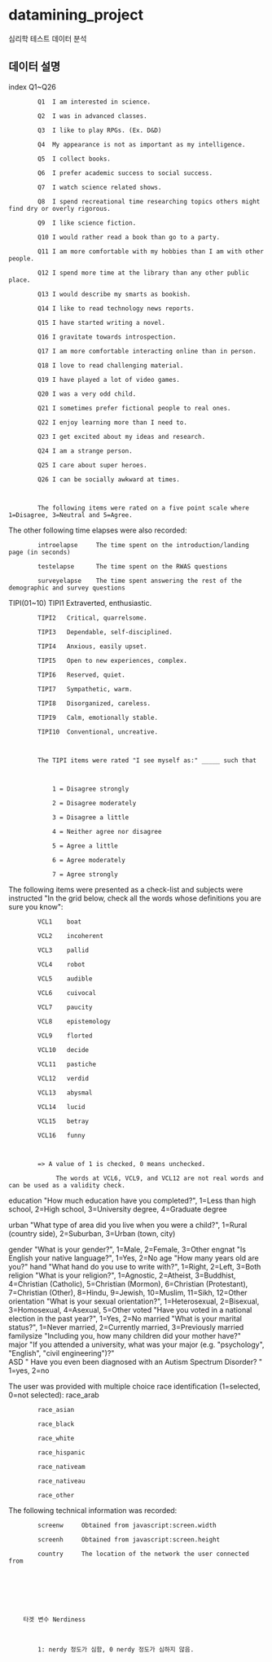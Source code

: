 # datamining_project
심리학 테스트 데이터 분석

## 데이터 설명
index
Q1~Q26 


			Q1	I am interested in science.

			Q2	I was in advanced classes.

			Q3	I like to play RPGs. (Ex. D&D)

			Q4	My appearance is not as important as my intelligence.

			Q5	I collect books.

			Q6	I prefer academic success to social success.

			Q7	I watch science related shows.

			Q8	I spend recreational time researching topics others might find dry or overly rigorous.

			Q9	I like science fiction.

			Q10	I would rather read a book than go to a party.

			Q11	I am more comfortable with my hobbies than I am with other people.		

			Q12	I spend more time at the library than any other public place.

			Q13	I would describe my smarts as bookish.

			Q14	I like to read technology news reports.

			Q15	I have started writing a novel.

			Q16	I gravitate towards introspection.

			Q17	I am more comfortable interacting online than in person.

			Q18	I love to read challenging material.

			Q19	I have played a lot of video games.

			Q20	I was a very odd child.

			Q21	I sometimes prefer fictional people to real ones.

			Q22	I enjoy learning more than I need to.

			Q23	I get excited about my ideas and research.

			Q24	I am a strange person.

			Q25	I care about super heroes.

			Q26	I can be socially awkward at times.

		

			The following items were rated on a five point scale where 1=Disagree, 3=Neutral and 5=Agree.









The other following time elapses were also recorded:


			introelapse		The time spent on the introduction/landing page (in seconds)

			testelapse		The time spent on the RWAS questions

			surveyelapse	The time spent answering the rest of the demographic and survey questions





TIPI(01~10)
			TIPI1	Extraverted, enthusiastic.

			TIPI2	Critical, quarrelsome.

			TIPI3	Dependable, self-disciplined.

			TIPI4	Anxious, easily upset.

			TIPI5	Open to new experiences, complex.

			TIPI6	Reserved, quiet.

			TIPI7	Sympathetic, warm.

			TIPI8	Disorganized, careless.

			TIPI9	Calm, emotionally stable.

			TIPI10	Conventional, uncreative.



			The TIPI items were rated "I see myself as:" _____ such that



				1 = Disagree strongly

				2 = Disagree moderately

				3 = Disagree a little

				4 = Neither agree nor disagree

				5 = Agree a little

				6 = Agree moderately

				7 = Agree strongly





The following items were presented as a check-list and subjects were instructed "In the grid below, check all the words 						whose definitions you are sure you know":


			VCL1	boat

			VCL2	incoherent

			VCL3	pallid

			VCL4	robot

			VCL5	audible

			VCL6	cuivocal

			VCL7	paucity

			VCL8	epistemology

			VCL9	florted

			VCL10	decide

			VCL11	pastiche

			VCL12	verdid

			VCL13	abysmal

			VCL14	lucid

			VCL15	betray

			VCL16	funny



			=> A value of 1 is checked, 0 means unchecked.

				 The words at VCL6, VCL9, and VCL12 are not real words and can be used as a validity check.







education			"How much education have you completed?",
									1=Less than high school, 2=High school, 3=University degree, 4=Graduate degree

urban				"What type of area did you live when you were a child?",
									 1=Rural (country side), 2=Suburban, 3=Urban (town, city)

gender				"What is your gender?", 1=Male, 2=Female, 3=Other
engnat				"Is English your native language?", 1=Yes, 2=No
age					"How many years old are you?"
hand				"What hand do you use to write with?", 1=Right, 2=Left, 3=Both
religion			"What is your religion?", 1=Agnostic, 2=Atheist, 3=Buddhist, 4=Christian (Catholic), 5=Christian (Mormon), 6=Christian (Protestant), 7=Christian (Other), 8=Hindu, 9=Jewish, 10=Muslim, 11=Sikh, 12=Other
orientation			"What is your sexual orientation?", 1=Heterosexual, 2=Bisexual, 3=Homosexual, 4=Asexual, 5=Other
voted				"Have you voted in a national election in the past year?", 1=Yes, 2=No
married				"What is your marital status?", 1=Never married, 2=Currently married, 3=Previously married
familysize			"Including you, how many children did your mother have?"		
major				"If you attended a university, what was your major (e.g. "psychology", "English", "civil engineering")?"		
ASD				" Have you even been diagnosed with an Autism Spectrum Disorder? " 1=yes, 2=no


The user was provided with multiple choice race identification (1=selected, 0=not selected):
			race_arab	

			race_asian	

			race_black	

			race_white	

			race_hispanic	

			race_nativeam	

			race_nativeau	

			race_other





The following technical information was recorded:


			screenw		Obtained from javascript:screen.width

			screenh		Obtained from javascript:screen.height

			country		The location of the network the user connected from







		타겟 변수 Nerdiness



			1: nerdy 정도가 심함, 0 nerdy 정도가 심하지 않음.